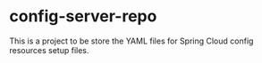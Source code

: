 # config-server-repo
This is a project to be store the YAML files for Spring Cloud config resources setup files.
